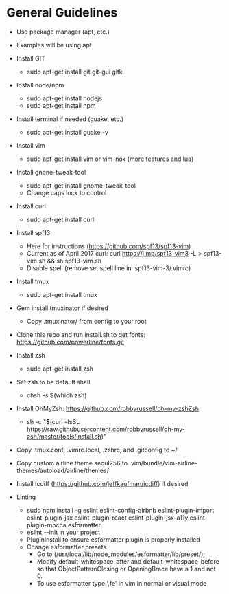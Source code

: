 # General Guidelines
- Use package manager (apt, etc.)
- Examples will be using apt

- Install GIT
  - sudo apt-get install git git-gui gitk
- Install node/npm
  - sudo apt-get install nodejs
  - sudo apt-get install npm
- Install terminal if needed (guake, etc.)
  - sudo apt-get install guake -y
- Install vim
  - sudo apt-get install vim or vim-nox (more features and lua)
- Install gnone-tweak-tool
  - sudo apt-get install gnome-tweak-tool
  - Change caps lock to control
- Install curl
  - sudo apt-get install curl
- Install spf13
  - Here for instructions (https://github.com/spf13/spf13-vim)
  - Current as of April 2017 curl: curl https://j.mp/spf13-vim3 -L > spf13-vim.sh && sh spf13-vim.sh
  - Disable spell (remove set spell line in .spf13-vim-3/.vimrc)
- Install tmux
  - sudo apt-get install tmux
- Gem install tmuxinator if desired
  - Copy .tmuxinator/ from config to your root
- Clone this repo and run install.sh to get fonts: https://github.com/powerline/fonts.git
- Install zsh
  - sudo apt-get install zsh
- Set zsh to be default shell
  - chsh -s $(which zsh)
- Install OhMyZsh: https://github.com/robbyrussell/oh-my-zshZsh
  - sh -c "$(curl -fsSL https://raw.githubusercontent.com/robbyrussell/oh-my-zsh/master/tools/install.sh)"
- Copy .tmux.conf, .vimrc.local, .zshrc, and .gitconfig to ~/
- Copy custom airline theme seoul256 to .vim/bundle/vim-airline-themes/autoload/airline/themes/
- Install Icdiff (https://github.com/jeffkaufman/icdiff) if desired
- Linting
  - sudo npm install -g eslint eslint-config-airbnb eslint-plugin-import
    eslint-plugin-jsx eslint-plugin-react eslint-plugin-jsx-a11y
    eslint-plugin-mocha esformatter
  - eslint --init in your project
  - PluginInstall to ensure esformatter plugin is properly installed
  - Change esformatter presets
    - Go to (/usr/local/lib/node_modules/esformatter/lib/preset/);
    - Modify default-whitespace-after and default-whitespace-before so that
      ObjectPatternClosing or OpeningBrace have a 1 and not 0.
    - To use esformatter type ',fe' in vim in normal or visual mode
